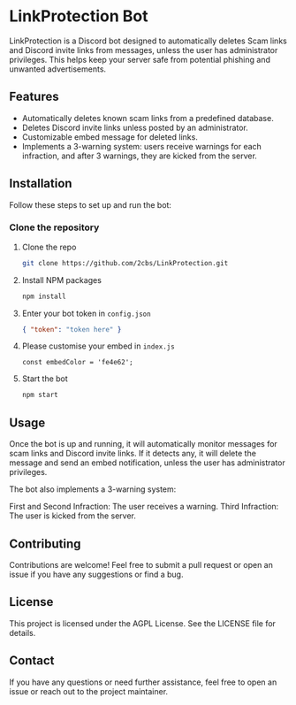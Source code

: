 # LinkProtection Bot

LinkProtection is a Discord bot designed to automatically deletes Scam links and Discord invite links from messages, unless the user has administrator privileges. This helps keep your server safe from potential phishing and unwanted advertisements.

## Features

- Automatically deletes known scam links from a predefined database.
- Deletes Discord invite links unless posted by an administrator.
- Customizable embed message for deleted links.
- Implements a 3-warning system: users receive warnings for each infraction, and after 3 warnings, they are kicked from the server.

## Installation

Follow these steps to set up and run the bot:

### Clone the repository

1. Clone the repo
   ```sh
   git clone https://github.com/2cbs/LinkProtection.git
   ```
2. Install NPM packages
   ```sh
   npm install
   ```
3. Enter your bot token in `config.json`
   ```json
   { "token": "token here" }
   ```
4. Please customise your embed in `index.js`
   ```
   const embedColor = 'fe4e62';
   ```
5. Start the bot
   ```sh
   npm start
   ```

## Usage

Once the bot is up and running, it will automatically monitor messages for scam links and Discord invite links. If it detects any, it will delete the message and send an embed notification, unless the user has administrator privileges.

The bot also implements a 3-warning system:

First and Second Infraction: The user receives a warning.
Third Infraction: The user is kicked from the server.

## Contributing

Contributions are welcome! Feel free to submit a pull request or open an issue if you have any suggestions or find a bug.

## License

This project is licensed under the AGPL License. See the LICENSE file for details.

## Contact
If you have any questions or need further assistance, feel free to open an issue or reach out to the project maintainer.
